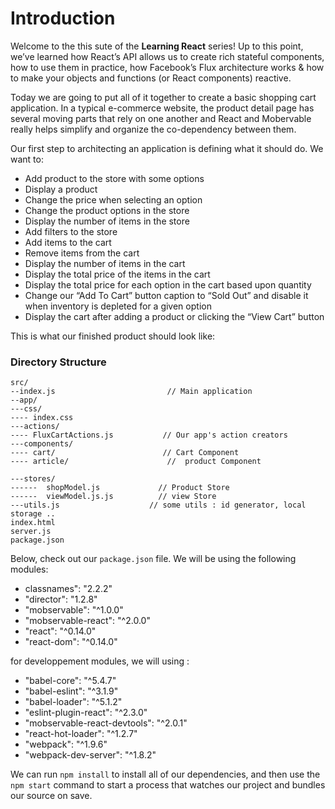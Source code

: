 # Introduction

Welcome to the this sute of the **Learning React** series! Up to this point, we’ve learned how React’s API allows us to create rich stateful components, how to use them in practice, how Facebook’s Flux architecture works & how to make your objects and functions (or React components) reactive.

Today we are going to put all of it together to create a basic shopping cart application. In a typical e-commerce website, the product detail page has several moving parts that rely on one another and React and Mobervable really helps simplify and organize the co-dependency between them.

Our first step to architecting an application is defining what it should do. We want to:

*   Add product to the store with some options
*   Display a product 
*   Change the price when selecting an option
*   Change the product options in the store
*   Display the number of items in the store
*   Add filters to the store
*   Add items to the cart
*   Remove items from the cart
*   Display the number of items in the cart
*   Display the total price of the items in the cart
*   Display the total price for each option in the cart based upon quantity
*   Change our “Add To Cart” button caption to “Sold Out” and disable it when inventory is depleted for a given option
*   Display the cart after adding a product or clicking the “View Cart” button

This is what our finished product should look like:

### Directory Structure

```
src/
--index.js                         // Main application
--app/  
---css/
---- index.css
---actions/
---- FluxCartActions.js           // Our app's action creators
---components/
---- cart/                        // Cart Component
---- article/                      //  product Component

---stores/
------  shopModel.js             // Product Store
------  viewModel.js.js          // view Store
---utils.js                    // some utils : id generator, local storage ..
index.html
server.js
package.json
```
Below, check out our `package.json` file. We will be using the following modules:

*   classnames": "2.2.2"
*   "director": "1.2.8"
*   "mobservable": "^1.0.0"
*   "mobservable-react": "^2.0.0"
*   "react": "^0.14.0"
*   "react-dom": "^0.14.0"

for developpement modules, we will using :
* "babel-core": "^5.4.7"
* "babel-eslint": "^3.1.9"
* "babel-loader": "^5.1.2"
* "eslint-plugin-react": "^2.3.0"
* "mobservable-react-devtools": "^2.0.1"
* "react-hot-loader": "^1.2.7"
* "webpack": "^1.9.6"
* "webpack-dev-server": "^1.8.2"

We can run `npm install` to install all of our dependencies, and then use the `npm start` command to start a process that watches our project and bundles our source on save.

